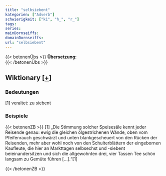 ```yaml
---
title: "selbsiebent"
kategorien: ["Adverb"]
schwierigkeit: ["k1", "h_", "r_"]
tags:
series:
mainDornseiffs:
domainDornseiffs:
url: "selbsiebent"
---
```


{{< betonenÜbs >}}
**Übersetzung:**  
{{< /betonenÜbs >}}

## Wiktionary [[+](https://de.wiktionary.org/wiki/selbsiebent)]

### Bedeutungen
[1] veraltet: zu siebent  

### Beispiele
{{< betonenZB >}}
[1] „Die Stimmung solcher Speisesäle kennt jeder Reisende genau: ewig die gleichen ölgestrichenen Wände, oben vom Pfeifenrauch geschwärzt und unten blankgescheuert von den Rücken der Reisenden, mehr aber wohl noch von den Schulterblättern der eingebornen Kaufleute, die hier an Markttagen selbsechst und -siebent beieinandersitzen und sich die altgewohnten drei, vier Tassen Tee schön langsam zu Gemüte führen […].“[1]  

{{< /betonenZB >}}

